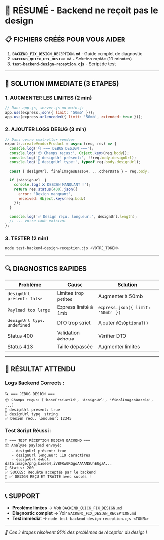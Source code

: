 # 🎯 RÉSUMÉ - Backend ne reçoit pas le design

## 📋 FICHIERS CRÉÉS POUR VOUS AIDER

1. **`BACKEND_FIX_DESIGN_RECEPTION.md`** - Guide complet de diagnostic
2. **`BACKEND_QUICK_FIX_DESIGN.md`** - Solution rapide (10 minutes)
3. **`test-backend-design-reception.cjs`** - Script de test

---

## 🚨 SOLUTION IMMÉDIATE (3 ÉTAPES)

### 1. AUGMENTER LES LIMITES (2 min)
```javascript
// Dans app.js, server.js ou main.js
app.use(express.json({ limit: '50mb' }));
app.use(express.urlencoded({ limit: '50mb', extended: true }));
```

### 2. AJOUTER LOGS DEBUG (3 min)
```javascript
// Dans votre controller vendeur
exports.createVendorProduct = async (req, res) => {
  console.log('🔍 === DEBUG DESIGN ===');
  console.log('📦 Champs reçus:', Object.keys(req.body));
  console.log('🎨 designUrl présent:', !!req.body.designUrl);
  console.log('🎨 designUrl type:', typeof req.body.designUrl);
  
  const { designUrl, finalImagesBase64, ...otherData } = req.body;
  
  if (!designUrl) {
    console.log('❌ DESIGN MANQUANT !');
    return res.status(400).json({
      error: 'Design manquant',
      received: Object.keys(req.body)
    });
  }
  
  console.log('✅ Design reçu, longueur:', designUrl.length);
  // ... votre code existant
};
```

### 3. TESTER (2 min)
```bash
node test-backend-design-reception.cjs <VOTRE_TOKEN>
```

---

## 🔍 DIAGNOSTICS RAPIDES

| Problème | Cause | Solution |
|----------|-------|----------|
| `designUrl présent: false` | Limites trop petites | Augmenter à 50mb |
| `Payload too large` | Express limité à 1mb | `express.json({ limit: '50mb' })` |
| `designUrl type: undefined` | DTO trop strict | Ajouter `@IsOptional()` |
| Status 400 | Validation échoue | Vérifier DTO |
| Status 413 | Taille dépassée | Augmenter limites |

---

## 🎯 RÉSULTAT ATTENDU

### Logs Backend Corrects :
```
🔍 === DEBUG DESIGN ===
📦 Champs reçus: ['baseProductId', 'designUrl', 'finalImagesBase64', ...]
🎨 designUrl présent: true
🎨 designUrl type: string
✅ Design reçu, longueur: 12345
```

### Test Script Réussi :
```
🧪 === TEST RÉCEPTION DESIGN BACKEND ===
📦 Analyse payload envoyé:
   - designUrl présent: true
   - designUrl longueur: 119 caractères
   - designUrl début: data:image/png;base64,iVBORw0KGgoAAAANSUhEUgAA...
📡 Status: 200
✅ SUCCÈS: Requête acceptée par le backend
🎉 ✅ DESIGN REÇU ET TRAITÉ avec succès !
```

---

## 📞 SUPPORT

- **Problème limites** → Voir `BACKEND_QUICK_FIX_DESIGN.md`
- **Diagnostic complet** → Voir `BACKEND_FIX_DESIGN_RECEPTION.md`
- **Test immédiat** → `node test-backend-design-reception.cjs <TOKEN>`

---

*🔧 Ces 3 étapes résolvent 95% des problèmes de réception du design !* 